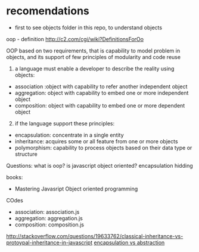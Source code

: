 # recomendations
- first to see objects folder in this repo, to understand objects

oop - definition
http://c2.com/cgi/wiki?DefinitionsForOo

OOP based on two requirements, that is capability to model problem
in objects, and its support of few principles of modularity and
code reuse

1. a language must enable a developer to describe
the reality using objects:
- association :object with capability to refer another independent object
- aggregation: object with capability to embed one or more independent object
- composition: object with capability to embed one or more dependent object

2. if the language support these principles:
- encapsulation: concentrate in a single entity
- inheritance: acquires some or all feature from one or more objects
- polymorphism: capability to process objects based on their data type or structure

Questions:
what is oop?
is javascript object oriented?
encapsulation hidding

books:
- Mastering Javasript Object oriented programming

COdes
- association: association.js
- aggregation: aggregation.js
- composition: composition.js

http://stackoverflow.com/questions/19633762/classical-inheritance-vs-protoypal-inheritance-in-javascript
[encapsulation vs abstraction](http://stackoverflow.com/questions/16014290/simple-way-to-understand-encapsulation-and-abstraction)
